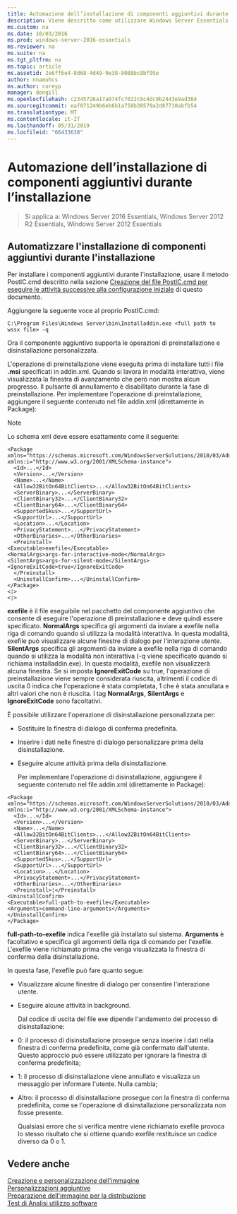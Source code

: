 ```yaml
---
title: Automazione dell’installazione di componenti aggiuntivi durante l’installazione
description: Viene descritto come utilizzare Windows Server Essentials
ms.custom: na
ms.date: 10/03/2016
ms.prod: windows-server-2016-essentials
ms.reviewer: na
ms.suite: na
ms.tgt_pltfrm: na
ms.topic: article
ms.assetid: 2e6ff6e4-8d68-4d49-9e38-8088bc8bf95e
author: nnamuhcs
ms.author: coreyp
manager: dongill
ms.openlocfilehash: c2345726a17a074fc7022c8c4dc9b2443e9ad384
ms.sourcegitcommit: eaf071249b6eb6b1a758b38579a2d87710abfb54
ms.translationtype: MT
ms.contentlocale: it-IT
ms.lasthandoff: 05/31/2019
ms.locfileid: "66433638"
---
```

# <a name="automate-installation-of-add-ins-during-setup"></a>Automazione dell’installazione di componenti aggiuntivi durante l’installazione

>Si applica a: Windows Server 2016 Essentials, Windows Server 2012 R2 Essentials, Windows Server 2012 Essentials

##  <a name="BKMK_AddIns"></a> Automatizzare l'installazione di componenti aggiuntivi durante l'installazione  
 Per installare i componenti aggiuntivi durante l'installazione, usare il metodo PostIC.cmd descritto nella sezione [Creazione del file PostIC.cmd per eseguire le attività successive alla configurazione iniziale](Create-the-PostIC.cmd-File-for-Running-Post-Initial-Configuration-Tasks.md) di questo documento.  
  
 Aggiungere la seguente voce al proprio PostIC.cmd:  
  
```  
C:\Program Files\Windows Server\bin\Installaddin.exe <full path to wssx file> -q  
```  
  
 Ora il componente aggiuntivo supporta le operazioni di preinstallazione e disinstallazione personalizzata.  
  
 L'operazione di preinstallazione viene eseguita prima di installare tutti i file **.msi** specificati in addin.xml. Quando si lavora in modalità interattiva, viene visualizzata la finestra di avanzamento che però non mostra alcun progresso. Il pulsante di annullamento è disabilitato durante la fase di preinstallazione. Per implementare l'operazione di preinstallazione, aggiungere il seguente contenuto nel file addin.xml (direttamente in Package):  
  
> [!NOTE]
>  Lo schema xml deve essere esattamente come il seguente:  
  
```  
<Package xmlns="https://schemas.microsoft.com/WindowsServerSolutions/2010/03/Addins" xmlns:i="http://www.w3.org/2001/XMLSchema-instance">  
  <Id>...</Id>  
  <Version>...</Version>  
  <Name>...</Name>  
  <Allow32BitOn64BitClients>...</Allow32BitOn64BitClients>  
  <ServerBinary>...</ServerBinary>  
  <ClientBinary32>...</ClientBinary32>  
  <ClientBinary64>...</ClientBinary64>  
  <SupportedSkus>...</SupportUrl>    
  <SupportUrl>...</SupportUrl>  
  <Location>...</Location>    
  <PrivacyStatement>...</PrivacyStatement>  
  <OtherBinaries>...</OtherBinaries>   
  <Preinstall>  
<Executable>exefile</Executable>  
<NormalArgs>args-for-interactive-mode</NormalArgs>  
<SilentArgs>args-for-silent-mode</SilentArgs>  
<IgnoreExitCode>true</IgnoreExitCode>  
  </Preinstall>  
  <UninstallConfirm>...</UninstallConfirm>      
</Package>  
<¦>  
<¦>  
```  
  
 **exefile** è il file eseguibile nel pacchetto del componente aggiuntivo che consente di eseguire l'operazione di preinstallazione e deve quindi essere specificato. **NormalArgs** specifica gli argomenti da inviare a exefile nella riga di comando quando si utilizza la modalità interattiva. In questa modalità, exefile può visualizzare alcune finestre di dialogo per l'interazione utente. **SilentArgs** specifica gli argomenti da inviare a exefile nella riga di comando quando si utilizza la modalità non interattiva (-q viene specificato quando si richiama installaddin.exe). In questa modalità, exefile non visualizzerà alcuna finestra. Se si imposta **IgnoreExitCode** su true, l'operazione di preinstallazione viene sempre considerata riuscita, altrimenti il codice di uscita 0 indica che l'operazione è stata completata, 1 che è stata annullata e altri valori che non è riuscita. I tag **NormalArgs**, **SilentArgs** e **IgnoreExitCode** sono facoltativi.  
  
 È possibile utilizzare l'operazione di disinstallazione personalizzata per:  
  
- Sostituire la finestra di dialogo di conferma predefinita.  
  
- Inserire i dati nelle finestre di dialogo personalizzare prima della disinstallazione.  
  
- Eseguire alcune attività prima della disinstallazione.  
  
  Per implementare l'operazione di disinstallazione, aggiungere il seguente contenuto nel file addin.xml (direttamente in Package):  
  
```  
<Package xmlns="https://schemas.microsoft.com/WindowsServerSolutions/2010/03/Addins" xmlns:i="http://www.w3.org/2001/XMLSchema-instance">  
  <Id>...</Id>  
  <Version>...</Version>  
  <Name>...</Name>  
  <Allow32BitOn64BitClients>...</Allow32BitOn64BitClients>  
  <ServerBinary>...</ServerBinary>  
  <ClientBinary32>...</ClientBinary32>  
  <ClientBinary64>...</ClientBinary64>  
  <SupportedSkus>...</SupportUrl>    
  <SupportUrl>...</SupportUrl>  
  <Location>...</Location>    
  <PrivacyStatement>...</PrivacyStatement>  
  <OtherBinaries>...</OtherBinaries>   
  <Preinstall>¦</Preinstall>  
<UninstallConfirm>  
<Executable>full-path-to-exefile</Executable>  
<Arguments>command-line-arguments</Arguments>  
</UninstallConfirm>  
</Package>  
```  
  
 **full-path-to-exefile** indica l'exefile già installato sul sistema. **Arguments** è facoltativo e specifica gli argomenti della riga di comando per l'exefile. L'exefile viene richiamato prima che venga visualizzata la finestra di conferma della disinstallazione.  
  
 In questa fase, l'exefile può fare quanto segue:  
  
- Visualizzare alcune finestre di dialogo per consentire l'interazione utente.  
  
- Eseguire alcune attività in background.  
  
  Dal codice di uscita del file exe dipende l'andamento del processo di disinstallazione:  
  
- 0: il processo di disinstallazione prosegue senza inserire i dati nella finestra di conferma predefinita, come già confermato dall'utente. Questo approccio può essere utilizzato per ignorare la finestra di conferma predefinita;  
  
- 1: il processo di disinstallazione viene annullato e visualizza un messaggio per informare l'utente. Nulla cambia;  
  
- Altro: il processo di disinstallazione prosegue con la finestra di conferma predefinita, come se l'operazione di disinstallazione personalizzata non fosse presente.  
  
  Qualsiasi errore che si verifica mentre viene richiamato exefile provoca lo stesso risultato che si ottiene quando exefile restituisce un codice diverso da 0 o 1.  
  
## <a name="see-also"></a>Vedere anche  
 [Creazione e personalizzazione dell'immagine](Creating-and-Customizing-the-Image.md)   
 [Personalizzazioni aggiuntive](Additional-Customizations.md)   
 [Preparazione dell'immagine per la distribuzione](Preparing-the-Image-for-Deployment.md)   
 [Test di Analisi utilizzo software](Testing-the-Customer-Experience.md)